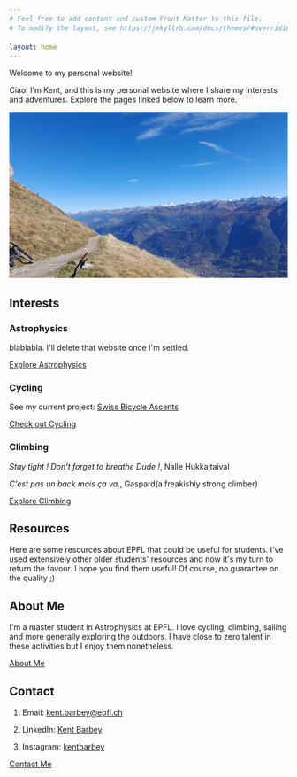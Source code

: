 ```yaml
---
# Feel free to add content and custom Front Matter to this file.
# To modify the layout, see https://jekyllrb.com/docs/themes/#overriding-theme-defaults

layout: home
---
```


<!-- In big  but not a title-->

Welcome to my personal website!

Ciao! I'm Kent, and this is my personal website where I share my interests and adventures. Explore the pages linked below to learn more.

<img src="/images/front_page.jpeg" alt="Image 1" style="width:1000px; height:300px; object-fit:cover;">



## Interests

### Astrophysics
blablabla. I'll delete that website once I'm settled.

[Explore Astrophysics](/astrophysics)

### Cycling
See my current project: [Swiss Bicycle Ascents](/swiss-bicycle-ascents/)

[Check out Cycling](/cycling)

### Climbing
*Stay tight ! Don't forget to breathe Dude !*, Nalle Hukkaitaival

*C'est pas un back mais ça va.*, Gaspard(a freakishly strong climber)

[Explore Climbing](/climbing)

## Resources

Here are some resources about EPFL that could be useful for students. I've used extensively other older students' resources and now it's my turn to return the favour. I hope you find them useful! Of course, no guarantee on the quality ;)

## About Me
I'm a master student in Astrophysics at EPFL. I love cycling, climbing, sailing and more generally exploring the outdoors. I have close to zero talent in these activities but I enjoy them nonetheless.

[About Me](/about)

## Contact

1. Email: kent.barbey@epfl.ch

2. LinkedIn: [Kent Barbey](https://www.linkedin.com/in/kent-barbey-642aa0211/)

3. Instagram: [kentbarbey](https://www.instagram.com/kentbarbey/)

[Contact Me](/contact)
